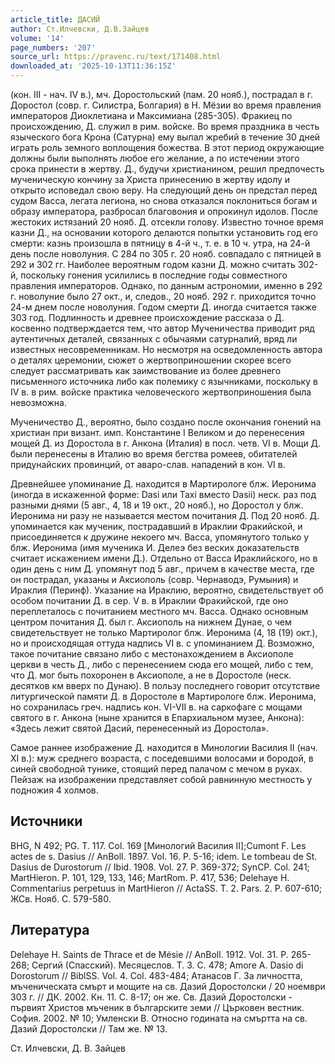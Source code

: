 ```yaml
---
article_title: ДАСИЙ
author: Ст.Илчевски, Д.В.Зайцев
volume: '14'
page_numbers: '207'
source_url: https://pravenc.ru/text/171408.html
downloaded_at: '2025-10-13T11:36:15Z'
---
```


(кон. III - нач. IV в.), мч. Доростольский (пам. 20 нояб.), пострадал в г. Доростол (совр. г. Силистра, Болгария) в Н. Мёзии во время правления императоров Диоклетиана и Максимиана (285-305). Фракиец по происхождению, Д. служил в рим. войске. Во время праздника в честь языческого бога Крона (Сатурна) ему выпал жребий в течение 30 дней играть роль земного воплощения божества. В этот период окружающие должны были выполнять любое его желание, а по истечении этого срока принести в жертву. Д., будучи христианином, решил предпочесть мученическую кончину за Христа принесению в жертву идолу и открыто исповедал свою веру. На следующий день он предстал перед судом Васса, легата легиона, но снова отказался поклониться богам и образу императора, разбросал благовония и опрокинул идолов. После жестоких истязаний 20 нояб. Д. отсекли голову. Известно точное время казни Д., на основании которого делаются попытки установить год его смерти: казнь произошла в пятницу в 4-й ч., т. е. в 10 ч. утра, на 24-й день после новолуния. С 284 по 305 г. 20 нояб. совпадало с пятницей в 292 и 302 гг. Наиболее вероятным годом казни Д. можно считать 302-й, поскольку гонения усилились в последние годы совместного правления императоров. Однако, по данным астрономии, именно в 292 г. новолуние было 27 окт., и, следов., 20 нояб. 292 г. приходится точно 24-м днем после новолуния. Годом смерти Д. иногда считается также 303 год. Подлинность и древнее происхождение рассказа о Д. косвенно подтверждается тем, что автор Мученичества приводит ряд аутентичных деталей, связанных с обычаями сатурналий, вряд ли известных несовременникам. Но несмотря на осведомленность автора о деталях церемонии, сюжет о жертвоприношении скорее всего следует рассматривать как заимствование из более древнего письменного источника либо как полемику с язычниками, поскольку в IV в. в рим. войске практика человеческого жертвоприношения была невозможна.

Мученичество Д., вероятно, было создано после окончания гонений на христиан при визант. имп. Константине I Великом и до перенесения мощей Д. из Доростола в г. Анкона (Италия) в посл. четв. VI в. Мощи Д. были перенесены в Италию во время бегства ромеев, обитателей придунайских провинций, от аваро-слав. нападений в кон. VI в.

Древнейшее упоминание Д. находится в Мартирологе блж. Иеронима (иногда в искаженной форме: Dasi или Taxi вместо Dasii) неск. раз под разными днями (5 авг., 4, 18 и 19 окт., 20 нояб.), но Доростол у блж. Иеронима ни разу не называется местом почитания Д. Под 20 нояб. Д. упоминается как мученик, пострадавший в Ираклии Фракийской, и присоединяется к дружине некоего мч. Васса, упомянутого только у блж. Иеронима (имя мученика И. Делеэ без веских доказательств считает искажением имени Д.). Отдельно от Васса Ираклийского, но в один день с ним Д. упомянут под 5 авг., причем в качестве места, где он пострадал, указаны и Аксиополь (совр. Чернаводэ, Румыния) и Ираклия (Перинф). Указание на Ираклию, вероятно, свидетельствует об особом почитании Д. в сер. V в. в Ираклии Фракийской, где оно переплеталось с почитанием местного мч. Васса. Однако основным центром почитания Д. был г. Аксиополь на нижнем Дунае, о чем свидетельствует не только Мартиролог блж. Иеронима (4, 18 (19) окт.), но и происходящая оттуда надпись VI в. с упоминанием Д. Возможно, такое почитание связано либо с местонахождением в Аксиополе церкви в честь Д., либо с перенесением сюда его мощей, либо с тем, что Д. мог быть похоронен в Аксиополе, а не в Доростоле (неск. десятков км вверх по Дунаю). В пользу последнего говорит отсутствие литургической памяти Д. в Доростоле в Мартирологе блж. Иеронима, но сохранилась греч. надпись кон. VI-VII в. на саркофаге с мощами святого в г. Анкона (ныне хранится в Епархиальном музее, Анкона): «Здесь лежит святой Дасий, перенесенный из Доростола».

Самое раннее изображение Д. находится в Минологии Василия II (нач. ХI в.): муж среднего возраста, с поседевшими волосами и бородой, в синей свободной тунике, стоящий перед палачом с мечом в руках. Пейзаж на изображении представляет собой равнинную местность у подножия 4 холмов.

## Источники

BHG, N 492; PG. T. 117. Col. 169 [Минологий Василия II];Cumont F. Les actes de s. Dasius // AnBoll. 1897. Vol. 16. P. 5-16; idem. Le tombeau de St. Dasius de Durostorum // Ibid. 1908. Vol. 27. P. 369-372; SynCP. Col. 241; MartHieron. P. 101, 129, 133, 146; MartRom. P. 417, 536; Delehaye H. Commentarius perpetuus in MartHieron // ActaSS. T. 2. Pars. 2. P. 607-610; ЖСв. Нояб. С. 579-580.

## Литература

Delehaye H. Saints de Thrace et de Mésie // AnBoll. 1912. Vol. 31. P. 265-268; Сергий (Спасский). Месяцеслов. Т. 3. С. 478; Amore A. Dasio di Dorostorum // BiblSS. Vol. 4. Col. 483-484; Атанасов Г. За личността, мъченическата смърт и мощите на св. Дазий Доростолски / 20 ноември 303 г. // ДК. 2002. Кн. 11. С. 8-17; он же. Св. Дазий Доростолски - първият Христов мъченик в българските земи // Църковен вестник. София. 2002. № 10; Умленски В. Относно годината на смъртта на св. Дазий Доростолски // Там же. № 13.

Ст. Илчевски,   Д. В. Зайцев
